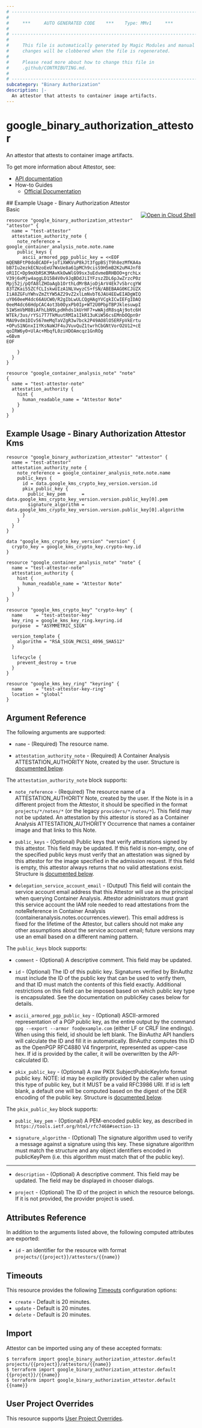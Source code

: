 ```yaml
---
# ----------------------------------------------------------------------------
#
#     ***     AUTO GENERATED CODE    ***    Type: MMv1     ***
#
# ----------------------------------------------------------------------------
#
#     This file is automatically generated by Magic Modules and manual
#     changes will be clobbered when the file is regenerated.
#
#     Please read more about how to change this file in
#     .github/CONTRIBUTING.md.
#
# ----------------------------------------------------------------------------
subcategory: "Binary Authorization"
description: |-
  An attestor that attests to container image artifacts.
---
```


# google\_binary\_authorization\_attestor

An attestor that attests to container image artifacts.


To get more information about Attestor, see:

* [API documentation](https://cloud.google.com/binary-authorization/docs/reference/rest/)
* How-to Guides
    * [Official Documentation](https://cloud.google.com/binary-authorization/)

<div class = "oics-button" style="float: right; margin: 0 0 -15px">
  <a href="https://console.cloud.google.com/cloudshell/open?cloudshell_git_repo=https%3A%2F%2Fgithub.com%2Fterraform-google-modules%2Fdocs-examples.git&cloudshell_working_dir=binary_authorization_attestor_basic&cloudshell_image=gcr.io%2Fgraphite-cloud-shell-images%2Fterraform%3Alatest&open_in_editor=main.tf&cloudshell_print=.%2Fmotd&cloudshell_tutorial=.%2Ftutorial.md" target="_blank">
    <img alt="Open in Cloud Shell" src="//gstatic.com/cloudssh/images/open-btn.svg" style="max-height: 44px; margin: 32px auto; max-width: 100%;">
  </a>
</div>
## Example Usage - Binary Authorization Attestor Basic


```hcl
resource "google_binary_authorization_attestor" "attestor" {
  name = "test-attestor"
  attestation_authority_note {
    note_reference = google_container_analysis_note.note.name
    public_keys {
      ascii_armored_pgp_public_key = <<EOF
mQENBFtP0doBCADF+joTiXWKVuP8kJt3fgpBSjT9h8ezMfKA4aXZctYLx5wslWQl
bB7Iu2ezkECNzoEeU7WxUe8a61pMCh9cisS9H5mB2K2uM4Jnf8tgFeXn3akJDVo0
oR1IC+Dp9mXbRSK3MAvKkOwWlG99sx3uEdvmeBRHBOO+grchLx24EThXFOyP9Fk6
V39j6xMjw4aggLD15B4V0v9JqBDdJiIYFzszZDL6pJwZrzcP0z8JO4rTZd+f64bD
Mpj52j/pQfA8lZHOaAgb1OrthLdMrBAjoDjArV4Ek7vSbrcgYWcI6BhsQrFoxKdX
83TZKai55ZCfCLIskwUIzA1NLVwyzCS+fSN/ABEBAAG0KCJUZXN0IEF0dGVzdG9y
IiA8ZGFuYWhvZmZtYW5AZ29vZ2xlLmNvbT6JAU4EEwEIADgWIQRfWkqHt6hpTA1L
uY060eeM4dc66AUCW0/R2gIbLwULCQgHAgYVCgkICwIEFgIDAQIeAQIXgAAKCRA6
0eeM4dc66HdpCAC4ot3b0OyxPb0Ip+WT2U0PbpTBPJklesuwpIrM4Lh0N+1nVRLC
51WSmVbM8BiAFhLbN9LpdHhds1kUrHF7+wWAjdR8sqAj9otc6HGRM/3qfa2qgh+U
WTEk/3us/rYSi7T7TkMuutRMIa1IkR13uKiW56csEMnbOQpn9rDqwIr5R8nlZP5h
MAU9vdm1DIv567meMqTaVZgR3w7bck2P49AO8lO5ERFpVkErtu/98y+rUy9d789l
+OPuS1NGnxI1YKsNaWJF4uJVuvQuZ1twrhCbGNtVorO2U12+cEq+YtUxj7kmdOC1
qoIRW6y0+UlAc+MbqfL0ziHDOAmcqz1GnROg
=6Bvm
EOF

    }
  }
}

resource "google_container_analysis_note" "note" {
  name = "test-attestor-note"
  attestation_authority {
    hint {
      human_readable_name = "Attestor Note"
    }
  }
}
```
## Example Usage - Binary Authorization Attestor Kms


```hcl
resource "google_binary_authorization_attestor" "attestor" {
  name = "test-attestor"
  attestation_authority_note {
    note_reference = google_container_analysis_note.note.name
    public_keys {
      id = data.google_kms_crypto_key_version.version.id
      pkix_public_key {
        public_key_pem      = data.google_kms_crypto_key_version.version.public_key[0].pem
        signature_algorithm = data.google_kms_crypto_key_version.version.public_key[0].algorithm
      }
    }
  }
}

data "google_kms_crypto_key_version" "version" {
  crypto_key = google_kms_crypto_key.crypto-key.id
}

resource "google_container_analysis_note" "note" {
  name = "test-attestor-note"
  attestation_authority {
    hint {
      human_readable_name = "Attestor Note"
    }
  }
}

resource "google_kms_crypto_key" "crypto-key" {
  name     = "test-attestor-key"
  key_ring = google_kms_key_ring.keyring.id
  purpose  = "ASYMMETRIC_SIGN"

  version_template {
    algorithm = "RSA_SIGN_PKCS1_4096_SHA512"
  }

  lifecycle {
    prevent_destroy = true
  }
}

resource "google_kms_key_ring" "keyring" {
  name     = "test-attestor-key-ring"
  location = "global"
}
```

## Argument Reference

The following arguments are supported:


* `name` -
  (Required)
  The resource name.

* `attestation_authority_note` -
  (Required)
  A Container Analysis ATTESTATION_AUTHORITY Note, created by the user.
  Structure is [documented below](#nested_attestation_authority_note).


<a name="nested_attestation_authority_note"></a>The `attestation_authority_note` block supports:

* `note_reference` -
  (Required)
  The resource name of a ATTESTATION_AUTHORITY Note, created by the
  user. If the Note is in a different project from the Attestor, it
  should be specified in the format `projects/*/notes/*` (or the legacy
  `providers/*/notes/*`). This field may not be updated.
  An attestation by this attestor is stored as a Container Analysis
  ATTESTATION_AUTHORITY Occurrence that names a container image
  and that links to this Note.

* `public_keys` -
  (Optional)
  Public keys that verify attestations signed by this attestor. This
  field may be updated.
  If this field is non-empty, one of the specified public keys must
  verify that an attestation was signed by this attestor for the
  image specified in the admission request.
  If this field is empty, this attestor always returns that no valid
  attestations exist.
  Structure is [documented below](#nested_public_keys).

* `delegation_service_account_email` -
  (Output)
  This field will contain the service account email address that
  this Attestor will use as the principal when querying Container
  Analysis. Attestor administrators must grant this service account
  the IAM role needed to read attestations from the noteReference in
  Container Analysis (containeranalysis.notes.occurrences.viewer).
  This email address is fixed for the lifetime of the Attestor, but
  callers should not make any other assumptions about the service
  account email; future versions may use an email based on a
  different naming pattern.


<a name="nested_public_keys"></a>The `public_keys` block supports:

* `comment` -
  (Optional)
  A descriptive comment. This field may be updated.

* `id` -
  (Optional)
  The ID of this public key. Signatures verified by BinAuthz
  must include the ID of the public key that can be used to
  verify them, and that ID must match the contents of this
  field exactly. Additional restrictions on this field can
  be imposed based on which public key type is encapsulated.
  See the documentation on publicKey cases below for details.

* `ascii_armored_pgp_public_key` -
  (Optional)
  ASCII-armored representation of a PGP public key, as the
  entire output by the command
  `gpg --export --armor foo@example.com` (either LF or CRLF
  line endings). When using this field, id should be left
  blank. The BinAuthz API handlers will calculate the ID
  and fill it in automatically. BinAuthz computes this ID
  as the OpenPGP RFC4880 V4 fingerprint, represented as
  upper-case hex. If id is provided by the caller, it will
  be overwritten by the API-calculated ID.

* `pkix_public_key` -
  (Optional)
  A raw PKIX SubjectPublicKeyInfo format public key.
  NOTE: id may be explicitly provided by the caller when using this
  type of public key, but it MUST be a valid RFC3986 URI. If id is left
  blank, a default one will be computed based on the digest of the DER
  encoding of the public key.
  Structure is [documented below](#nested_pkix_public_key).


<a name="nested_pkix_public_key"></a>The `pkix_public_key` block supports:

* `public_key_pem` -
  (Optional)
  A PEM-encoded public key, as described in
  `https://tools.ietf.org/html/rfc7468#section-13`

* `signature_algorithm` -
  (Optional)
  The signature algorithm used to verify a message against
  a signature using this key. These signature algorithm must
  match the structure and any object identifiers encoded in
  publicKeyPem (i.e. this algorithm must match that of the
  public key).

- - -


* `description` -
  (Optional)
  A descriptive comment. This field may be updated. The field may be
  displayed in chooser dialogs.

* `project` - (Optional) The ID of the project in which the resource belongs.
    If it is not provided, the provider project is used.


## Attributes Reference

In addition to the arguments listed above, the following computed attributes are exported:

* `id` - an identifier for the resource with format `projects/{{project}}/attestors/{{name}}`


## Timeouts

This resource provides the following
[Timeouts](https://developer.hashicorp.com/terraform/plugin/sdkv2/resources/retries-and-customizable-timeouts) configuration options:

- `create` - Default is 20 minutes.
- `update` - Default is 20 minutes.
- `delete` - Default is 20 minutes.

## Import


Attestor can be imported using any of these accepted formats:

```
$ terraform import google_binary_authorization_attestor.default projects/{{project}}/attestors/{{name}}
$ terraform import google_binary_authorization_attestor.default {{project}}/{{name}}
$ terraform import google_binary_authorization_attestor.default {{name}}
```

## User Project Overrides

This resource supports [User Project Overrides](https://registry.terraform.io/providers/hashicorp/google/latest/docs/guides/provider_reference#user_project_override).
